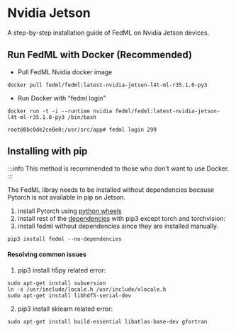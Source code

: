 # Nvidia Jetson

A step-by-step installation guide of FedML on Nvidia Jetson devices.

## Run FedML with Docker (Recommended)
- Pull FedML Nvidia docker image
```
docker pull fedml/fedml:latest-nvidia-jetson-l4t-ml-r35.1.0-py3
```

- Run Docker with "fedml login"
```
docker run -t -i --runtime nvidia fedml/fedml:latest-nvidia-jetson-l4t-ml-r35.1.0-py3 /bin/bash

root@8bc0de2ce0e0:/usr/src/app# fedml login 299

```

## Installing with pip
:::info
This method is recommended to those who don't want to use Docker.
:::

The FedML libray needs to be installed without dependencies because Pytorch is not available in pip on Jetson.

1. install Pytorch using [python wheels](https://forums.developer.nvidia.com/t/pytorch-for-jetson-version-1-11-now-available/72048)
2. install rest of the [dependencies](https://github.com/FedML-AI/FedML/blob/d9bc5fdfe5b4b6d9b59139d3f017702d644ce040/python/setup.py#L20) with pip3 except torch and torchvision:
3. install fedml without dependencies since they are installed manually.
```
pip3 install fedml --no-dependencies
```

#### Resolving common issues
1. pip3 install h5py related error:
```
sudo apt-get install subversion
ln -s /usr/include/locale.h /usr/include/xlocale.h
sudo apt-get install libhdf5-serial-dev
```

2. pip3 install sklearn related error:
```
sudo apt-get install build-essential libatlas-base-dev gfortran
```

